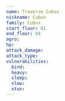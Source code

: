 ```yaml
---
name: Traverse Cubus
nickname: Cubus
family: Cubus
start_floor: 81
end_floor: 84
agro: 
hp: 
attack_damage: 
attack_type: 
vulnerabilities:
  bind: 
  heavy: 
  sleep: 
  slow: 
  stun: 
---
```

